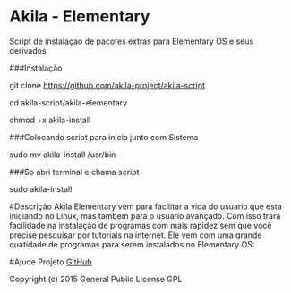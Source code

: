 # Akila - Elementary

Script de instalaçao de pacotes extras para Elementary OS e seus derivados 

###Instalação

git clone https://github.com/akila-project/akila-script

cd akila-script/akila-elementary

chmod +x akila-install

###Colocando script para inicia junto com Sistema

sudo mv akila-install /usr/bin

###So abri terminal e chama script

sudo akila-install

#Descrição
Akila Elementary vem para facilitar a vida do usuario que esta iniciando no Linux, mas tambem para o usuario avançado. Com isso trará facilidade na instalação de programas com mais rapidez sem que você precise pesquisar por tutoriais na internet. Ele vem com uma grande quatidade de programas para serem instalados no Elementary OS:

#Ajude Projeto
[GitHub](https://github.com/akila-project/akila-script)

Copyright (c) 2015 General Public License GPL

